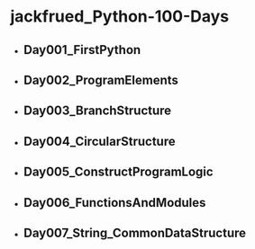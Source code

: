 # **jackfrued_Python-100-Days**

* ## Day001_FirstPython
* ## Day002_ProgramElements
* ## Day003_BranchStructure
* ## Day004_CircularStructure
* ## Day005_ConstructProgramLogic
* ## Day006_FunctionsAndModules
* ## Day007_String_CommonDataStructure
